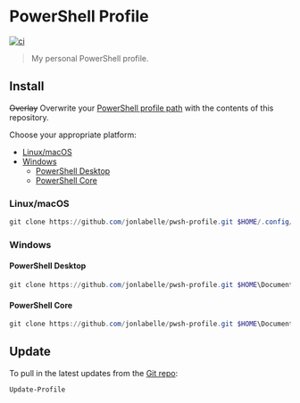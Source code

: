 # PowerShell Profile

[![ci](https://github.com/jonlabelle/pwsh-profile/actions/workflows/ci.yml/badge.svg)](https://github.com/jonlabelle/pwsh-profile/actions/workflows/ci.yml)

> My personal PowerShell profile.

## Install

~~Overlay~~ Overwrite your [PowerShell profile path](https://gist.github.com/jonlabelle/f2a4fdd989dbfe59e444e0beaf07bcc9) with the contents of this repository.

Choose your appropriate platform:

- [Linux/macOS](#linuxmacos)
- [Windows](#windows)
  - [PowerShell Desktop](#powershell-desktop)
  - [PowerShell Core](#powershell-core)

### Linux/macOS

```powershell
git clone https://github.com/jonlabelle/pwsh-profile.git $HOME/.config/powershell
```

### Windows

#### PowerShell Desktop

```powershell
git clone https://github.com/jonlabelle/pwsh-profile.git $HOME\Documents\WindowsPowerShell
```

#### PowerShell Core

```powershell
git clone https://github.com/jonlabelle/pwsh-profile.git $HOME\Documents\PowerShell
```

## Update

To pull in the latest updates from the [Git repo](https://github.com/jonlabelle/pwsh-profile):

```powershell
Update-Profile
```
